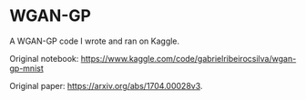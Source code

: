 # WGAN-GP

A WGAN-GP code I wrote and ran on Kaggle. 

Original notebook: https://www.kaggle.com/code/gabrielribeirocsilva/wgan-gp-mnist

Original paper: https://arxiv.org/abs/1704.00028v3.
